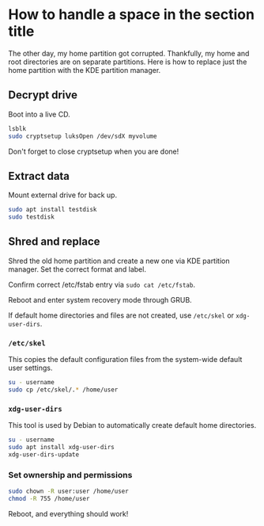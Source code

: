 # How to handle a space in the section title

The other day, my home partition got corrupted. Thankfully, my home and root directories are on separate partitions. Here is how to replace just the home partition with the KDE partition manager.

## Decrypt drive
Boot into a live CD.

```bash
lsblk
sudo cryptsetup luksOpen /dev/sdX myvolume
```
Don't forget to close cryptsetup when you are done!

## Extract data
Mount external drive for back up.

```bash
sudo apt install testdisk
sudo testdisk
```

## Shred and replace
Shred the old home partition and create a new one via KDE partition manager. Set the correct format and label.

Confirm correct /etc/fstab entry via `sudo cat /etc/fstab`.

Reboot and enter system recovery mode through GRUB.

If default home directories and files are not created, use `/etc/skel` or `xdg-user-dirs`.

### `/etc/skel`
This copies the default configuration files from the system-wide default user settings.

```bash
su - username
sudo cp /etc/skel/.* /home/user
```

### `xdg-user-dirs`
This tool is used by Debian to automatically create default home directories.

```bash
su - username
sudo apt install xdg-user-dirs
xdg-user-dirs-update
```

### Set ownership and permissions
```bash
sudo chown -R user:user /home/user
chmod -R 755 /home/user
```

Reboot, and everything should work!